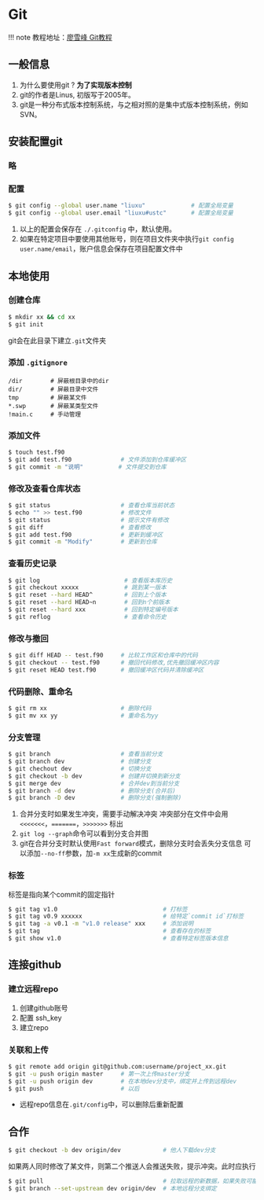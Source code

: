 # Git

!!! note
    教程地址：[廖雪峰 Git教程](http://www.liaoxuefeng.com/wiki/0013739516305929606dd18361248578c67b8067c8c017b000)



## 一般信息

1. 为什么要使用git ?  **为了实现版本控制**
2. git的作者是Linus, 初版写于2005年。
3. git是一种分布式版本控制系统，与之相对照的是集中式版本控制系统，例如SVN。

## 安装配置git
### 略

### 配置
``` bash
$ git config --global user.name "liuxu"             # 配置全局变量
$ git config --global user.email "liuxu#ustc"       # 配置全局变量
```
1. 以上的配置会保存在 `./.gitconfig` 中，默认使用。
2. 如果在特定项目中要使用其他账号，则在项目文件夹中执行`git config user.name/email`，账户信息会保存在项目配置文件中

## 本地使用

### 创建仓库

``` bash
$ mkdir xx && cd xx
$ git init
```
git会在此目录下建立`.git`文件夹

### 添加 `.gitignore`
```
/dir        # 屏蔽根目录中的dir
dir/        # 屏蔽目录中文件
tmp         # 屏蔽某文件
*.swp       # 屏蔽某类型文件
!main.c     # 手动管理
```

### 添加文件
``` bash
$ touch test.f90    
$ git add test.f90              # 文件添加到仓库缓冲区
$ git commit -m "说明"          # 文件提交到仓库
```

### 修改及查看仓库状态
``` bash
$ git status                    # 查看仓库当前状态
$ echo "" >> test.f90           # 修改文件
$ git status                    # 提示文件有修改
$ git diff                      # 查看修改
$ git add test.f90              # 更新到缓冲区
$ git commit -m "Modify"        # 更新到仓库
```

### 查看历史记录
``` bash
$ git log                        # 查看版本库历史
$ git checkout xxxxx             # 跳到某一版本
$ git reset --hard HEAD^         # 回到上个版本
$ git reset --hard HEAD~n        # 回到n个前版本
$ git reset --hard xxx           # 回到特定编号版本
$ git reflog                     # 查看命令历史
```

### 修改与撤回
``` bash
$ git diff HEAD -- test.f90     # 比较工作区和仓库中的代码
$ git checkout -- test.f90      # 撤回代码修改,优先撤回缓冲区内容
$ git reset HEAD test.f90       # 撤回缓冲区代码并清除缓冲区
```

### 代码删除、重命名
``` bash
$ git rm xx                     # 删除代码
$ git mv xx yy                  # 重命名为yy
```

### 分支管理

``` bash
$ git branch                    # 查看当前分支
$ git branch dev                # 创建分支
$ git chechout dev              # 切换分支
$ git checkout -b dev           # 创建并切换到新分支
$ git merge dev                 # 合并dev到当前分支
$ git branch -d dev             # 删除分支(合并后)
$ git branch -D dev             # 删除分支(强制删除)
```

1. 合并分支时如果发生冲突，需要手动解决冲突
冲突部分在文件中会用 `<<<<<<<`，`=======`，`>>>>>>>` 标出
2. `git log --graph`命令可以看到分支合并图
3. git在合并分支时默认使用`Fast forward`模式，删除分支时会丢失分支信息
可以添加`--no-ff`参数，加`-m xx`生成新的commit

### 标签
标签是指向某个commit的固定指针
``` bash
$ git tag v1.0                              # 打标签
$ git tag v0.9 xxxxxx                       # 给特定`commit id`打标签
$ git tag -a v0.1 -m "v1.0 release" xxx     # 添加说明
$ git tag                                   # 查看存在的标签
$ git show v1.0                             # 查看特定标签版本信息
```

## 连接github

### 建立远程repo
1. 创建github账号
2. 配置 ssh_key
3. 建立repo

### 关联和上传
``` bash
$ git remote add origin git@github.com:username/project_xx.git
$ git -u push origin master     # 第一次上传master分支
$ git -u push origin dev        # 在本地dev分支中，绑定并上传到远程dev
$ git push                      # 以后
```
* 远程repo信息在`.git/config`中，可以删除后重新配置


## 合作
``` bash
$ git checkout -b dev origin/dev            # 他人下载dev分支
```
如果两人同时修改了某文件，则第二个推送人会推送失败，提示冲突。此时应执行
``` bash
$ git pull                                  # 拉取远程的新数据，如果失败可能需要下面命令
$ git branch --set-upstream dev origin/dev  # 本地远程分支绑定
```

